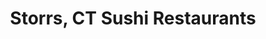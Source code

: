 ---
layout: city
title: Storrs, CT Sushi Restaurants
permalink: /connecticut/storrs/
stateAbbr: CT
stateName: Connecticut
cityName: Storrs

---